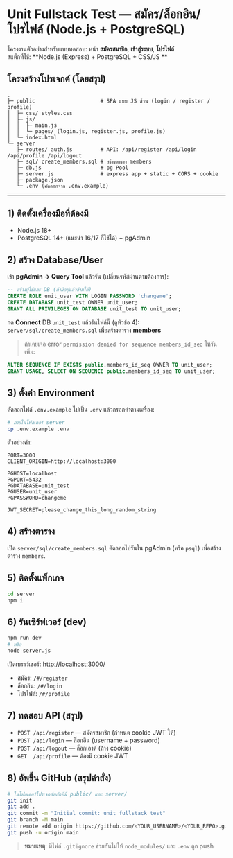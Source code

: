 # Unit Fullstack Test — สมัคร/ล็อกอิน/โปรไฟล์ (Node.js + PostgreSQL)

โครงงานตัวอย่างสำหรับแบบทดสอบ: หน้า **สมัครสมาชิก**, **เข้าสู่ระบบ**, **โปรไฟล์**  
สแต็กที่ใช้: **Node.js (Express) + PostgreSQL + CSS/JS **

## โครงสร้างโปรเจกต์ (โดยสรุป)

```
.
├─ public                     # SPA แบบ JS ล้วน (login / register / profile)
│  ├─ css/ styles.css
│  ├─ js/
│  │  ├─ main.js
│  │  └─ pages/ (login.js, register.js, profile.js)
│  └─ index.html
└─ server
   ├─ routes/ auth.js         # API: /api/register /api/login /api/profile /api/logout
   ├─ sql/ create_members.sql # สร้างตาราง members
   ├─ db.js                   # pg Pool
   ├─ server.js               # express app + static + CORS + cookie
   ├─ package.json
   └─ .env (คัดลอกจาก .env.example)
```

---

## 1) ติดตั้งเครื่องมือที่ต้องมี
- Node.js 18+  
- PostgreSQL 14+ (แนะนำ 16/17 ก็ใช้ได้) + pgAdmin

## 2) สร้าง Database/User
เข้า **pgAdmin → Query Tool** แล้วรัน (เปลี่ยนรหัสผ่านตามต้องการ):

```sql
-- สร้างผู้ใช้และ DB (ถ้ามีอยู่แล้วข้ามได้)
CREATE ROLE unit_user WITH LOGIN PASSWORD 'changeme';
CREATE DATABASE unit_test OWNER unit_user;
GRANT ALL PRIVILEGES ON DATABASE unit_test TO unit_user;
```

กด **Connect** DB `unit_test` แล้วรันไฟล์นี้ (ดูหัวข้อ 4): `server/sql/create_members.sql` เพื่อสร้างตาราง **members**  
> ถ้าเคยเจอ error `permission denied for sequence members_id_seq` ให้รันเพิ่ม:
```sql
ALTER SEQUENCE IF EXISTS public.members_id_seq OWNER TO unit_user;
GRANT USAGE, SELECT ON SEQUENCE public.members_id_seq TO unit_user;
```

## 3) ตั้งค่า Environment
คัดลอกไฟล์ `.env.example` ไปเป็น `.env` แล้วกรอกค่าตามเครื่อง:
```bash
# ภายในโฟลเดอร์ server
cp .env.example .env
```

ตัวอย่างค่า:
```
PORT=3000
CLIENT_ORIGIN=http://localhost:3000

PGHOST=localhost
PGPORT=5432
PGDATABASE=unit_test
PGUSER=unit_user
PGPASSWORD=changeme

JWT_SECRET=please_change_this_long_random_string
```

## 4) สร้างตาราง
เปิด `server/sql/create_members.sql` คัดลอกไปรันใน pgAdmin (หรือ `psql`) เพื่อสร้างตาราง `members`.

## 5) ติดตั้งแพ็กเกจ
```bash
cd server
npm i
```

## 6) รันเซิร์ฟเวอร์ (dev)
```bash
npm run dev
# หรือ
node server.js
```

เปิดเบราว์เซอร์: <http://localhost:3000/>

- สมัคร: `/#/register`
- ล็อกอิน: `/#/login`
- โปรไฟล์: `/#/profile`

## 7) ทดสอบ API (สรุป)
- `POST /api/register` — สมัครสมาชิก (กำหนด cookie JWT ให้)
- `POST /api/login` — ล็อกอิน (username + password)
- `POST /api/logout` — ล็อกเอาต์ (ล้าง cookie)
- `GET  /api/profile` — ต้องมี cookie JWT

## 8) อัพขึ้น GitHub (สรุปคำสั่ง)
```bash
# ในโฟลเดอร์โปรเจกต์หลักที่มี public/ และ server/
git init
git add .
git commit -m "Initial commit: unit fullstack test"
git branch -M main
git remote add origin https://github.com/<YOUR_USERNAME>/<YOUR_REPO>.git
git push -u origin main
```

> **หมายเหตุ**: มีไฟล์ `.gitignore` ช่วยกันไม่ให้ `node_modules/` และ `.env` ถูก push
